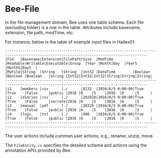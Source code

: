 # Bee-File

In the file management domain, Bee uses one table schema.
Each file (excluding folder) is a row in the table.
Attributes include basename, extension, file path, modTime, etc.

For instance, below is the table of example input files in Hades01.

```
----------------------------------------------------------------------------------------------------------------------------------------
|Fid   |Basename|Extension|FilePath|Size  |ModTime         |Readable|Writable|Executable|Group  |Year |Month|Day  |YearS |MonthS|DayS  |
|MyFile|String  |String   |String  |Int32 |DateTime        |Boolean |Boolean |Boolean   |String |Int32|Int32|Int32|String|String|String|
----------------------------------------------------------------------------------------------------------------------------------------
|i1    |members |csv      |./      |8132  |2016/6/5 0:00:00|True    |True    |False     |public |2016 |6    |5    |2016  |6     |5     |
|i2    |diaries |csv      |./      |202818|2016/6/5 0:00:00|True    |True    |False     |secrete|2016 |6    |5    |2016  |6     |5     |
|i3    |manual  |pdf      |./      |20329 |2016/6/5 0:00:00|True    |True    |False     |public |2016 |6    |5    |2016  |6     |5     |
|i4    |logs    |txt      |./      |996   |2016/6/5 0:00:00|True    |True    |False     |public |2016 |6    |5    |2016  |6     |5     |
----------------------------------------------------------------------------------------------------------------------------------------
```

The user actions include common user actions, e.g., rename, unzip, move.

The `FileEntity.cs` specifies the detailed schema and actions using the annotation APIs provided by Bee.
